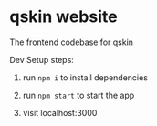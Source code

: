 # qskin website
The frontend codebase for qskin

Dev Setup steps:

1. run `npm i` to install dependencies

2. run `npm start` to start the app

3. visit localhost:3000
